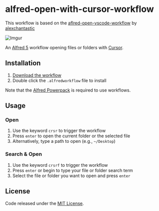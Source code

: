 # alfred-open-with-cursor-workflow

This workflow is based on the [aflred-open-vscode-workflow](https://github.com/alexchantastic/alfred-open-with-vscode-workflow) by [alexchantastic](https://github.com/alexchantastic)

![Imgur](https://i.imgur.com/EWXjviK.png)

An [Alfred 5](https://www.alfredapp.com/) workflow opening files or folders with [Cursor](https://www.cursor.com/).

## Installation

1. [Download the workflow](https://github.com/alexchantastic/alfred-open-with-cursor-workflow/releases/latest)
2. Double click the `.alfredworkflow` file to install

Note that the [Alfred Powerpack](https://www.alfredapp.com/powerpack/) is required to use workflows.

## Usage

### Open

1. Use the keyword `crsr` to trigger the workflow
2. Press `enter` to open the current folder or the selected file
3. Alternatively, type a path to open (e.g., `~/Desktop`)

### Search & Open

1. Use the keyword `crsrf` to trigger the workflow
2. Press `enter` or begin to type your file or folder search term
3. Select the file or folder you want to open and press `enter`

## License

Code released under the [MIT License](https://github.com/alexchantastic/alfred-open-with-vscode-workflow/blob/master/LICENSE).
